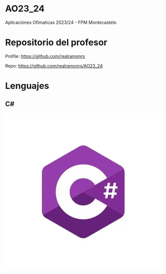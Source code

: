 # AO23_24
Aplicaciónes Ofimaticas 2023/24 - FPM Montecastelo


# Repositorio del profesor

Profile: https://github.com/realramonrs

Repo: https://github.com/realramonrs/AO23_24

# Lenguajes

## C#
![CSharp](https://github.com/xoanxc/AO23_24/blob/main/assets/csharp.webp)
